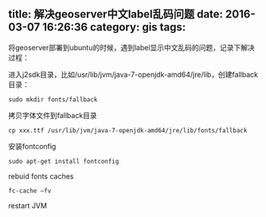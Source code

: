 title: 解决geoserver中文label乱码问题
date: 2016-03-07 16:26:36
category: gis
tags:
---
将geoserver部署到ubuntu的时候，遇到label显示中文乱码的问题，记录下解决过程：

进入j2sdk目录，比如/usr/lib/jvm/java-7-openjdk-amd64/jre/lib，创建fallback目录：

    sudo mkdir fonts/fallback

拷贝字体文件到fallback目录

    cp xxx.ttf /usr/lib/jvm/java-7-openjdk-amd64/jre/lib/fonts/fallback
安装fontconfig

    sudo apt-get install fontconfig
rebuid fonts caches

    fc-cache –fv
    
restart JVM